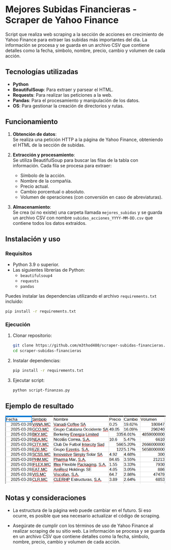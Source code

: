 
# Mejores Subidas Financieras - Scraper de Yahoo Finance

Script que realiza web scraping a la sección de acciones en crecimiento de Yahoo Finance para extraer las subidas más importantes del día. La información se procesa y se guarda en un archivo CSV que contiene detalles como la fecha, símbolo, nombre, precio, cambio y volumen de cada acción. 

## Tecnologías utilizadas

- **Python**
- **BeautifulSoup**: Para extraer y parsear el HTML.
- **Requests**: Para realizar las peticiones a la web.
- **Pandas**: Para el procesamiento y manipulación de los datos.
- **OS**: Para gestionar la creación de directorios y rutas.

## Funcionamiento

1. **Obtención de datos**:  
   Se realiza una petición HTTP a la página de Yahoo Finance, obteniendo el HTML de la sección de subidas.

2. **Extracción y procesamiento**:  
   Se utiliza BeautifulSoup para buscar las filas de la tabla con información. Cada fila se procesa para extraer:
   - Símbolo de la acción.
   - Nombre de la compañía.
   - Precio actual.
   - Cambio porcentual o absoluto.
   - Volumen de operaciones (con conversión en caso de abreviaturas).

3. **Almacenamiento**:  
   Se crea (si no existe) una carpeta llamada `mejores_subidas` y se guarda un archivo CSV con nombre `subidas_acciones_YYYY-MM-DD.csv` que contiene todos los datos extraídos.

## Instalación y uso
### Requisitos
- Python 3.9 o superior.
- Las siguientes librerías de Python:
  - `beautifulsoup4`
  - `requests`
  - `pandas`

Puedes instalar las dependencias utilizando el archivo `requirements.txt` incluido:
```bash
pip install -r requirements.txt
```
### Ejecución
1.  Clonar repositorio:
    
    ```bash
    git clone https://github.com/m3thod480/scraper-subidas-financieras.git
    cd scraper-subidas-financieras
    
    ```
    
2.  Instalar dependencias:
    
    ```bash
    pip install -r requirements.txt
    
    ```
    
3.  Ejecutar script:
    
    ```bash
    python script-finanzas.py
    
    ```
    

## Ejemplo de resultado
![Ejemplo de csv](example1.png)
## Notas y consideraciones
    
-   La estructura de la página web puede cambiar en el futuro. Si eso ocurre, es posible que sea necesario actualizar el código de scraping.
    
-   Asegúrate de cumplir con los términos de uso de Yahoo Finance al realizar scraping de su sitio web. La información se procesa y se guarda en un archivo CSV que contiene detalles como la fecha, símbolo, nombre, precio, cambio y volumen de cada acción. 
